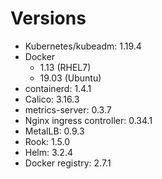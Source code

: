 # Versions

* Kubernetes/kubeadm: 1.19.4
* Docker
    * 1.13 (RHEL7)
    * 19.03 (Ubuntu)
* containerd: 1.4.1
* Calico: 3.16.3
* metrics-server: 0.3.7 
* Nginx ingress controller: 0.34.1
* MetalLB: 0.9.3
* Rook: 1.5.0
* Helm: 3.2.4
* Docker registry: 2.7.1
